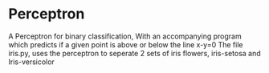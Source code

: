 # Perceptron
A Perceptron for binary classification, With an accompanying program which predicts if a given point is above or below the line x-y=0
The file iris.py, uses the perceptron to seperate 2 sets of iris flowers, iris-setosa and Iris-versicolor
